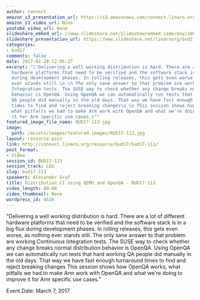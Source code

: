 ```yaml
---
author: connect
amazon_s3_presentation_url: https://s3.amazonaws.com/connect.linaro.org/bud17/Presentations/BUD17-113%3A+Distribution+CI+using+QEMU+and+OpenQA.pdf
amazon_s3_video_url: None
youtube_video_url: None
slideshare_embed_url: //www.slideshare.net/slideshow/embed_code/key/z6UyxwImy0wWog
slideshare_presentation_url: https://www.slideshare.net/linaroorg/bud17-113-distribution-ci-using-qemu-and-open-qa
categories:
- bud17
comments: false
date: 2017-02-28 12:05:27
excerpt: "\"Delivering a well working distribution is hard. There are a lot of different
  hardware platforms that need to be verified and the software stack is in a big flux
  during development phases. In rolling releases, this gets even worse, as nothing
  ever stands still.\n \n The only sane answer to that problem are working Continuous
  Integration tests. The SUSE way to check whether any change breaks normal distribution
  behavior is OpenQA. Using OpenQA we can automatically run tests that hard working
  QA people did manually in the old days. That way we have fast enough turnaround
  times to find and reject breaking changes\n \n This session shows how OpenQA works,
  what pitfalls we had to make Arm work with OpenQA and what we're doing to improve
  it for Arm specific use cases.\""
featured_image_file_name: BUD17-113.jpg
image:
  path: /assets/images/featured-images/BUD17-113.jpg
layout: resource-post
link: http://connect.linaro.org/resource/bud17/bud17-113/
post_format:
- Video
session_id: BUD17-113
session_track: LEG
slug: bud17-113
speakers: Alexander Graf
title: Distribution CI using QEMU and OpenQA - BUD17-113
video_length: 00:00
video_thumbnail: None
wordpress_id: 4626
---
```


"Delivering a well working distribution is hard. There are a lot of different hardware platforms that need to be verified and the software stack is in a big flux during development phases. In rolling releases, this gets even worse, as nothing ever stands still.    The only sane answer to that problem are working Continuous Integration tests. The SUSE way to check whether any change breaks normal distribution behavior is OpenQA. Using OpenQA we can automatically run tests that hard working QA people did manually in the old days. That way we have fast enough turnaround times to find and reject breaking changes    This session shows how OpenQA works, what pitfalls we had to make Arm work with OpenQA and what we're doing to improve it for Arm specific use cases."

Event Date: March 7, 2017